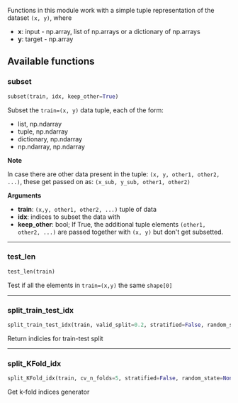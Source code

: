 Functions in this module work with a simple tuple representation of the dataset `(x, y)`, where

- **x**: input - np.array, list of np.arrays or a dictionary of np.arrays
- **y**: target - np.array


## Available functions

### subset


```python
subset(train, idx, keep_other=True)
```


Subset the `train=(x, y)` data tuple, each of the form:

- list, np.ndarray
- tuple, np.ndarray
- dictionary, np.ndarray
- np.ndarray, np.ndarray

__Note__

In case there are other data present in the tuple:
`(x, y, other1, other2, ...)`, these get passed on as:
`(x_sub, y_sub, other1, other2)`

__Arguments__

- __train__: `(x,y, other1, other2, ...)` tuple of data
- __idx__: indices to subset the data with
- __keep_other__: bool; If True, the additional tuple elements `(other1, other2, ...)` are passed
together with `(x, y)` but don't get subsetted.

----

### test_len


```python
test_len(train)
```


Test if all the elements in `train=(x,y)` the same `shape[0]`

----

### split_train_test_idx


```python
split_train_test_idx(train, valid_split=0.2, stratified=False, random_state=None)
```


Return indicies for train-test split

----

### split_KFold_idx


```python
split_KFold_idx(train, cv_n_folds=5, stratified=False, random_state=None)
```


Get k-fold indices generator

